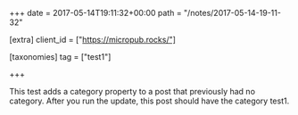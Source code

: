 +++
date = 2017-05-14T19:11:32+00:00
path = "/notes/2017-05-14-19-11-32"

[extra]
client_id = ["https://micropub.rocks/"]

[taxonomies]
tag = ["test1"]

+++

<p>This test adds a category property to a post that previously had no category. After you run the update, this post should have the category test1.</p>
